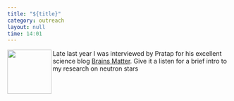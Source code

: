```yaml
---
title: "${title}"
category: outreach
layout: null
time: 14:01
---
```

<!-- converted from blosxom format post by dkg 22.1.2022 -->
  <!---- Begin .post ---->
<img src="http://i182.photobucket.com/albums/x287/brainsmatter/BMSmallLogo.jpg" width="100" align="left">
Late last year I was interviewed by Pratap for his excellent science blog
<a href="http://www.brainsmatter.com">Brains Matter</a>. Give it a listen for
a brief intro to my research on neutron stars
<br clear="left">
